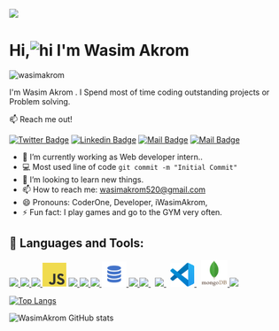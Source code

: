 <a href="#"><img  width="50%" height="auto" src="https://pbs.twimg.com/media/FJ7RpPnaMAE_vBP?format=jpg&name=4096x4096" height="175px" /></a>


<h1>Hi,<img src="https://user-images.githubusercontent.com/1303154/88677602-1635ba80-d120-11ea-84d8-d263ba5fc3c0.gif"  width="48px" alt="hi" > I'm Wasim Akrom</h1>
<p align="left"> <img src="https://komarev.com/ghpvc/?username=wasimakrom&label=Profile%20views&color=129e00&style=plastic" alt="wasimakrom" /> </p>

I'm Wasim Akrom . I Spend most of time coding outstanding projects or Problem solving.

:mailbox: Reach me out!

[![Twitter Badge](https://img.shields.io/badge/-@iWasimAkrom-1ca0f1?style=flat&labelColor=1ca0f1&logo=twitter&logoColor=white&link=https://twitter.com/Ipenywis)](https://twitter.com/iWasimAkrom) [![Linkedin Badge](https://img.shields.io/badge/-WasimAkrom-0e76a8?style=flat&labelColor=0e76a8&logo=linkedin&logoColor=white)](https://www.linkedin.com/in/sk-wasim-akrom-hossain-109b641b6/) [![Mail Badge](https://img.shields.io/badge/-WasimAkrom-e84393?style=flat&labelColor=e84393&logo=instagram&logoColor=white)](https://www.instagram.com/wasim_akrom_official/) [![Mail Badge](https://img.shields.io/badge/-WasimAkrom-c0392b?style=flat&labelColor=c0392b&logo=gmail&logoColor=white)](mailto:wasimakrom520@gmail.com)


<!-- TODO: Add last video link -->

- 🔭 I’m currently working as Web developer intern..
- :computer: Most used line of code `git commit -m "Initial Commit"`
- 🤔 I’m looking to learn new things.
- 📫 How to reach me: wasimakrom520@gmail.com
- 😄 Pronouns: CoderOne, Developer, iWasimAkrom, 
- ⚡ Fun fact: I play games and go to the GYM very often.

## 🚀 Languages and Tools:

<p align="left"> 
    <a href="" target="_blank"> <img src="https://avatars.githubusercontent.com/u/13841574?s=200&v=4" width="43px"/> </a>
    <a href="" target="_blank"> <img src="https://img.icons8.com/color/48/000000/java-coffee-cup-logo.png"/> </a>
    <a href="" target="_blank"> <img src="https://img.icons8.com/color/48/000000/react-native.png"/> </a>
    <img  width="43px" src="https://raw.githubusercontent.com/github/explore/80688e429a7d4ef2fca1e82350fe8e3517d3494d/topics/javascript/javascript.png" />
    <a href="" target="_blank"> <img src="https://avatars.githubusercontent.com/u/25158?s=200&v=4" width="45"/> </a> 
    <a href="" target="_blank"> <img src="https://img.icons8.com/color/48/000000/html-5.png"/> </a> 
    <a href="" target="_blank"> <img src="https://img.icons8.com/color/48/000000/css3.png"/> </a> 
    <a href="" target="_blank"> <img src="https://raw.githubusercontent.com/github/explore/80688e429a7d4ef2fca1e82350fe8e3517d3494d/topics/sql/sql.png" width="45"/> </a> 
    <a href="" target="_blank"> <img src="https://img.icons8.com/color/48/000000/bootstrap.png"/  > </a> 
    <a style="padding-right:8px;" href="" target="_blank"> <img src="https://img.icons8.com/color/48/000000/nodejs.png"/  > </a> 
    <a style="padding-right:8px" href="" target="_blank"> <img src="https://img.icons8.com/fluent/50/000000/mysql-logo.png" width="55"/> </a> 
    <a style="padding-right:8px" href="" target="_blank"> <img src="https://raw.githubusercontent.com/github/explore/bbd48b997e8d0bef63f676eca4da5e1f76487b56/topics/visual-studio-code/visual-studio-code.png" width="43"/> </a>
    <a href="" target="_blank"> <img src="https://raw.githubusercontent.com/devicons/devicon/master/icons/mongodb/mongodb-original-wordmark.svg" alt="mongodb" width="48" height="48"/> </a> 
 <a style="padding-right:8px" href="" target="_blank"> <img src="https://miro.medium.com/max/1400/1*u9uusUo8xkdgVz3qnyZSdg.png" width="60"/  > </a>
  
    
</p>


 [![Top Langs](https://github-readme-stats.vercel.app/api/top-langs/?username=wasimakrom&layout=compact)](https://github.com/wasimakrom/github-readme-stats)

![WasimAkrom GitHub stats](https://github-readme-stats.vercel.app/api?username=wasimakrom&show_icons=true&theme=radical)  

